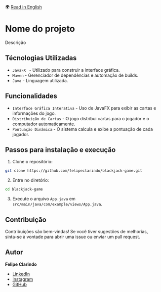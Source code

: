 🌍 [Read in English](README.md)

# Nome do projeto

Descrição

## Técnologias Utilizadas

- `JavaFX ` - Utilizado para construir a interface gráfica.
- `Maven` - Gerenciador de dependências e automação de builds.
- `Java` - Linguagem utilizada.

## Funcionalidades

- `Interface Gráfica Interativa` - Uso de JavaFX para exibir as cartas e informações do jogo.
- `Distribuição de Cartas` - O jogo distribui cartas para o jogador e o computador automaticamente.
- `Pontuação Dinâmica` - O sistema calcula e exibe a pontuação de cada jogador.

## Passos para instalação e execução

1. Clone o repositório:

```bash
git clone https://github.com/felipeclarindo/blackjack-game.git
```

2. Entre no diretório:

```bash
cd blackjack-game
```

3. Execute o arquivo `App.java` em `src/main/java/com/example/views/App.java`.

## Contribuição

Contribuições são bem-vindas! Se você tiver sugestões de melhorias, sinta-se à vontade para abrir uma issue ou enviar um pull request.

## Autor

**Felipe Clarindo**

- [LinkedIn](https://www.linkedin.com/in/felipeclarindo)
- [Instagram](https://www.instagram.com/lipethecoder)
- [GitHub](https://github.com/felipeclarindo)
